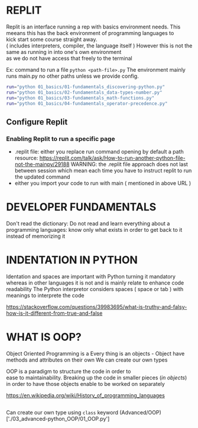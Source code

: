# REPLIT
Replit is an interface running a rep with basics environment needs.
This meeans this has the back environment of programming languages to  
kick start some course straight away.  
( includes interpreters, compiler, the language itself )
However this is not the same as running in into one's own environment  
as we do not have access that freely to the terminal  

Ex: command to run a file
`python <path-file>.py`
The environment mainly runs main.py  no other paths unless we provide config.
```sh
run="python 01_basics/01-fundamentals_discovering-python.py"
run="python 01_basics/02-fundamentals_data-types-number.py"
run="python 01_basics/03-fundamentals_math-functions.py"
run="python 01_basics/04-fundamentals_operator-precedence.py"
```



## Configure Replit
### Enabling Replit to run a specific page
- .replit file: either you replace run command opening by default a path  
  resource: https://replit.com/talk/ask/How-to-run-another-python-file-not-the-mainpy/29188
  WARNING: the .replit file approach does not last between session which mean each time you have to instruct replit to run the updated command
- either you import your code to run with main ( mentioned in above URL )


# DEVELOPER FUNDAMENTALS
Don't read the dictionary: Do not read and learn everything about a  
programming languages: know only what exists in order to get back to it  
instead of memorizing it


# INDENTATION IN PYTHON
Identation and spaces are important with Python turning it mandatory
whereas in other languages it is not and is mainly relate to enhance
code readability
The Python interpretor considers spaces ( space or tab ) with meanings
to interprete the code

https://stackoverflow.com/questions/39983695/what-is-truthy-and-falsy-how-is-it-different-from-true-and-false

# WHAT IS OOP?
Object Oriented Programming is a 
Every thing is an objects - Object have methods and attributes on their own
We can create our own types

OOP is a paradigm to structure the code in order to    
ease to maintainability.
Breaking up the code in smaller pieces (*in objects*) in order to have those objects enable to be worked on separately

https://en.wikipedia.org/wiki/History_of_programming_languages

## 
Can create our own type using `class` keyword (Advanced/OOP)['./03_advanced-python_OOP/01_OOP.py']